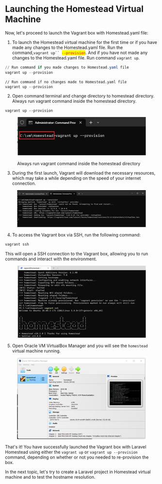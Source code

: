 # Launching the Homestead Virtual Machine

Now, let's proceed to launch the Vagrant box with Homestead.yaml file:

1. To launch the Homestead virtual machine for the first time or if you have  made any changes to the Homestead.yaml file. Run the command,`vagrant up`` `<mark style="color:red;">`--provision`</mark>. And if you have not made any changes to the Homestead.yaml file. Run command `vagrant up`.&#x20;

```powershell
// Run command if you made changes to Homestead.yaml file
vagrant up --provision
```

```
// Run command if no changes made to Homestead.yaml file
vagrant up --provision
```

2. Open command terminal and change directory to homestead directory. Always run vagrant command inside the homestead directory.

```
vagrant up --provision
```

<figure><img src="../.gitbook/assets/image (11).png" alt=""><figcaption><p>Always run vagrant command inside the homestead directory</p></figcaption></figure>

3. During the first launch, Vagrant will download the necessary resources, which may take a while depending on the speed of your internet connection.

<figure><img src="../.gitbook/assets/image (16) (2).png" alt=""><figcaption></figcaption></figure>

4. To access the Vagrant box via SSH, run the following command:

```bash
vagrant ssh
```

This will open a SSH connection to the Vagrant box, allowing you to run commands and interact with the environment.

<figure><img src="../.gitbook/assets/image (2) (1).png" alt=""><figcaption></figcaption></figure>

5. Open Oracle VM VirtualBox Manager and you will see the `homestead` virtual machine running.

<figure><img src="../.gitbook/assets/image (7) (2).png" alt=""><figcaption></figcaption></figure>

That's it! You have successfully launched the Vagrant box with Laravel Homestead using either the `vagrant up` or `vagrant up --provision` command, depending on whether or not you needed to re-provision the box.

In the next topic, let's try to create a Laravel project in Homestead virtual machine and to test the hostname resolution.
